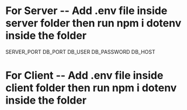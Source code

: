 # For Server -- Add .env file inside server folder then run npm i dotenv inside the folder
SERVER_PORT
DB_PORT
DB_USER
DB_PASSWORD
DB_HOST

# For Client -- Add .env file inside client folder then run npm i dotenv inside the folder